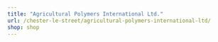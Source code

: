 ```yaml
---
title: "Agricultural Polymers International Ltd."
url: /chester-le-street/agricultural-polymers-international-ltd/
shop: shop
---
```

